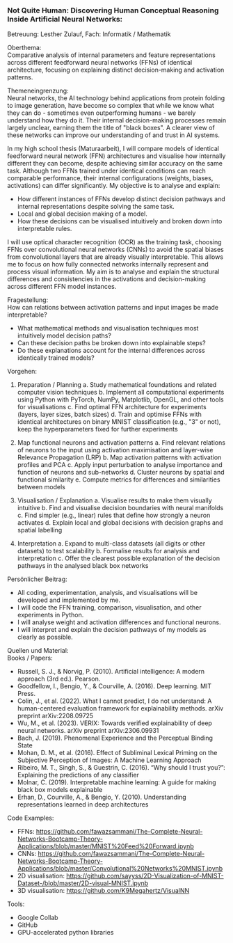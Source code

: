 ### Not Quite Human: Discovering Human Conceptual Reasoning Inside Artificial Neural Networks:

Betreuung: Lesther Zulauf, Fach: Informatik / Mathematik


Oberthema:  
Comparative analysis of internal parameters and feature representations across different feedforward neural networks (FFNs) of identical architecture, focusing on explaining distinct decision-making and activation patterns.

Themeneingrenzung:  
Neural networks, the AI technology behind applications from protein folding to image generation, have become so complex that while we know what they can do - sometimes even outperforming humans - we barely understand how they do it. Their internal decision-making processes remain largely unclear, earning them the title of "black boxes". A clearer view of these networks can improve our understanding of and trust in AI systems.

In my high school thesis (Maturaarbeit), I will compare models of identical feedforward neural network (FFN) architectures and visualise how internally different they can become, despite achieving similar accuracy on the same task.
Although two FFNs trained under identical conditions can reach comparable performance, their internal configurations (weights, biases, activations) can differ significantly. My objective is to analyse and explain:

- How different instances of FFNs develop distinct decision pathways and internal representations despite solving the same task.
- Local and global decision making of a model.
- How these decisions can be visualised intuitively and broken down into interpretable rules.

I will use optical character recognition (OCR) as the training task, choosing FFNs over convolutional neural networks (CNNs) to avoid the spatial biases from convolutional layers that are already visually interpretable. This allows me to focus on how fully connected networks internally represent and process visual information. My aim is to analyse and explain the structural differences and consistencies in the activations and decision-making across different FFN model instances.


Fragestellung:  
How can relations between activation patterns and input images be made interpretable?
- What mathematical methods and visualisation techniques most intuitively model decision paths?
- Can these decision paths be broken down into explainable steps?
- Do these explanations account for the internal differences across identically trained models?


Vorgehen:  
1. Preparation / Planning
   a. Study mathematical foundations and related computer vision techniques
   b. Implement all computational experiments using Python with PyTorch, NumPy, Matplotlib, OpenGL, and other tools for visualisations
   c. Find optimal FFN architecture for experiments (layers, layer sizes, batch sizes)
   d. Train and optimise FFNs with identical architectures on binary MNIST classification (e.g., "3" or not), keep the hyperparameters fixed for further experiments

2. Map functional neurons and activation patterns
   a. Find relevant relations of neurons to the input using activation maximisation and layer-wise Relevance Propagation (LRP)
   b. Map activation patterns with activation profiles and PCA
   c. Apply input perturbation to analyse importance and function of neurons and sub-networks
   d. Cluster neurons by spatial and functional similarity
   e. Compute metrics for differences and similarities between models

3. Visualisation / Explanation
   a. Visualise results to make them visually intuitive
   b. Find and visualise decision boundaries with neural manifolds
   c. Find simpler (e.g., linear) rules that define how strongly a neuron activates
   d. Explain local and global decisions with decision graphs and spatial labelling

4. Interpretation
   a. Expand to multi-class datasets (all digits or other datasets) to test scalability
   b. Formalise results for analysis and interpretation
   c. Offer the clearest possible explanation of the decision pathways in the analysed black box networks   


Persönlicher Beitrag:  
- All coding, experimentation, analysis, and visualisations will be developed and implemented by me.
- I will code the FFN training, comparison, visualisation, and other experiments in Python.
- I will analyse weight and activation differences and functional neurons.
- I will interpret and explain the decision pathways of my models as clearly as possible.


Quellen und Material:  
Books / Papers:
- Russell, S. J., & Norvig, P. (2010). Artificial intelligence: A modern approach (3rd ed.). Pearson.
- Goodfellow, I., Bengio, Y., & Courville, A. (2016). Deep learning. MIT Press.
- Colin, J., et al. (2022). What I cannot predict, I do not understand: A human-centered evaluation framework for explainability methods. arXiv preprint arXiv:2208.09725
- Wu, M., et al. (2023). VERIX: Towards verified explainability of deep neural networks. arXiv preprint arXiv:2306.09931
- Bach, J. (2019). Phenomenal Experience and the Perceptual Binding State
- Mohan, D. M., et al. (2016). Effect of Subliminal Lexical Priming on the Subjective Perception of Images: A Machine Learning Approach
- Ribeiro, M. T., Singh, S., & Guestrin, C. (2016). “Why should I trust you?”: Explaining the predictions of any classifier
- Molnar, C. (2019). Interpretable machine learning: A guide for making black box models explainable
- Erhan, D., Courville, A., & Bengio, Y. (2010). Understanding representations learned in deep architectures

Code Examples:
- FFNs: https://github.com/fawazsammani/The-Complete-Neural-Networks-Bootcamp-Theory-Applications/blob/master/MNIST%20Feed%20Forward.ipynb
- CNNs: https://github.com/fawazsammani/The-Complete-Neural-Networks-Bootcamp-Theory-Applications/blob/master/Convolutional%20Networks%20MNIST.ipynb
- 2D visualisation: https://github.com/sayyss/2D-Visualization-of-MNIST-Dataset-/blob/master/2D-visual-MNIST.ipynb
- 3D visualisation: https://github.com/K9Megahertz/VisualNN

Tools:
- Google Collab
- GitHub
- GPU-accelerated python libraries
